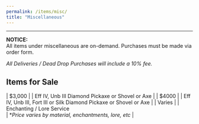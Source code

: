 ```yaml
---
permalink: /items/misc/
title: "Miscellaneous"
---
```

---

**NOTICE:**<br>
All items under miscellaneous are on-demand. Purchases must be made via order form.

*All Deliveries / Dead Drop Purchases will include a 10% fee.*

<h2>Items for Sale</h2>

| $3,000 | \| Eff IV, Unb III Diamond Pickaxe or Shovel or Axe |
| $4000 | \| Eff IV, Unb III, Fort III or Silk Diamond Pickaxe or Shovel or Axe |
| Varies | \| Enchanting / Lore Service <br>\| **Price varies by material, enchantments, lore, etc* |
